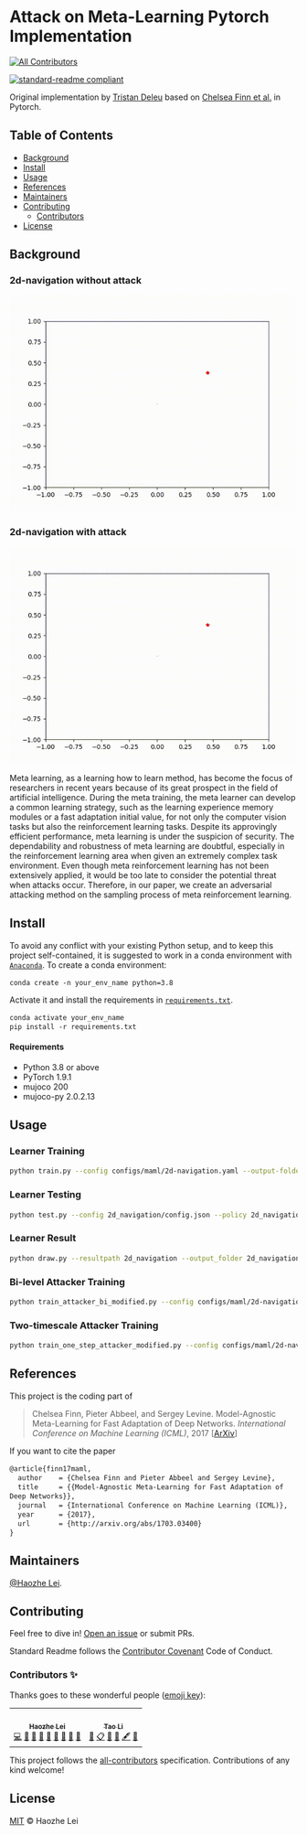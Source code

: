 # Attack on Meta-Learning Pytorch Implementation
<!-- ALL-CONTRIBUTORS-BADGE:START - Do not remove or modify this section -->
[![All Contributors](https://img.shields.io/badge/all_contributors-2-orange.svg?style=flat-square)](#contributors-)
<!-- ALL-CONTRIBUTORS-BADGE:END -->

[![standard-readme compliant](https://img.shields.io/badge/readme%20style-standard-brightgreen.svg?style=flat-square)](https://github.com/RichardLitt/standard-readme)

Original implementation by [Tristan Deleu](https://github.com/tristandeleu/pytorch-maml-rl) based on [Chelsea Finn et al.](https://arxiv.org/abs/1703.03400) in Pytorch.

## Table of Contents

- [Background](#background)
- [Install](#install)
- [Usage](#usage)
- [References](#references)
- [Maintainers](#maintainers)
- [Contributing](#contributing)
	- [Contributors](#contributors)
- [License](#license)

## Background

### 2d-navigation without attack
![2d-without](https://github.com/Panshark/Attack_metaRL/blob/main/image_source/withoutattack_2d.gif)

### 2d-navigation with attack
![2d-without](https://github.com/Panshark/Attack_metaRL/blob/main/image_source/attack_2d.gif)

Meta learning, as a learning how to learn method, has become the focus of researchers in recent years because of its great prospect in the field of artificial intelligence. During the meta training, the meta learner can develop a common learning strategy, such as the learning experience memory modules or a fast adaptation initial value, for not only the computer vision tasks but also the reinforcement learning tasks. Despite its approvingly efficient performance, meta learning is under the suspicion of security. The dependability and robustness of meta learning are doubtful, especially in the reinforcement learning area when given an extremely complex task environment. Even though meta reinforcement learning has not been extensively applied, it would be too late to consider the potential threat when attacks occur. Therefore, in our paper, we create an adversarial attacking method on the sampling process of meta reinforcement learning.

## Install

To avoid any conflict with your existing Python setup, and to keep this project self-contained, it is suggested to work in a conda environment with [`Anaconda`](https://www.anaconda.com/). To create a conda environment:
```
conda create -n your_env_name python=3.8
```
Activate it and install the requirements in [`requirements.txt`](requirements.txt).
```
conda activate your_env_name
pip install -r requirements.txt
```

#### Requirements
 - Python 3.8 or above
 - PyTorch 1.9.1
 - mujoco 200
 - mujoco-py 2.0.2.13

## Usage

### Learner Training

```sh
python train.py --config configs/maml/2d-navigation.yaml --output-folder 2d_navigation --seed 1 --num-workers 8 --use-cuda
```

### Learner Testing

```sh
python test.py --config 2d_navigation/config.json --policy 2d_navigation/policy.th --output 2d_navigation/results.npz --num-batches 10 --meta-batch-size 20 --num-workers 12 --use-cuda
```

### Learner Result

```sh
python draw.py --resultpath 2d_navigation --output_folder 2d_navigation/returns --num-batches 10 --num-traj 20 
```

### Bi-level Attacker Training

```sh
python train_attacker_bi_modified.py --config configs/maml/2d-navigation.yaml --output-folder 2d_navigation_bi --seed 1 --num-workers 8 --use-cuda
```

### Two-timescale Attacker Training

```sh
python train_one_step_attacker_modified.py --config configs/maml/2d-navigation.yaml --output-folder 2d_navigation_tt --seed 1 --num-workers 8 --use-cuda
```

## References
This project is the coding part of 
> Chelsea Finn, Pieter Abbeel, and Sergey Levine. Model-Agnostic Meta-Learning for Fast Adaptation of Deep
Networks. _International Conference on Machine Learning (ICML)_, 2017 [[ArXiv](https://arxiv.org/abs/1703.03400)]

If you want to cite the paper
```
@article{finn17maml,
  author    = {Chelsea Finn and Pieter Abbeel and Sergey Levine},
  title     = {{Model-Agnostic Meta-Learning for Fast Adaptation of Deep Networks}},
  journal   = {International Conference on Machine Learning (ICML)},
  year      = {2017},
  url       = {http://arxiv.org/abs/1703.03400}
}
```

## Maintainers

[@Haozhe Lei](https://github.com/Panshark).

## Contributing

Feel free to dive in! [Open an issue](https://github.com/Panshark/Attack_metaRL/issues/new) or submit PRs.

Standard Readme follows the [Contributor Covenant](http://contributor-covenant.org/version/1/3/0/) Code of Conduct.

### Contributors ✨

Thanks goes to these wonderful people ([emoji key](https://allcontributors.org/docs/en/emoji-key)):

<!-- ALL-CONTRIBUTORS-LIST:START - Do not remove or modify this section -->
<!-- prettier-ignore-start -->
<!-- markdownlint-disable -->
<table>
  <tr>
    <td align="center"><a href="https://github.com/Panshark"><img src="https://avatars.githubusercontent.com/u/71244619?v=4?s=100" width="100px;" alt=""/><br /><sub><b>Haozhe Lei</b></sub></a><br /><a href="https://github.com/Panshark/Attack_metaRL/commits?author=Panshark" title="Code">💻</a> <a href="#data-Panshark" title="Data">🔣</a> <a href="https://github.com/Panshark/Attack_metaRL/commits?author=Panshark" title="Documentation">📖</a> <a href="#ideas-Panshark" title="Ideas, Planning, & Feedback">🤔</a> <a href="#maintenance-Panshark" title="Maintenance">🚧</a> <a href="#projectManagement-Panshark" title="Project Management">📆</a> <a href="#question-Panshark" title="Answering Questions">💬</a> <a href="https://github.com/Panshark/Attack_metaRL/pulls?q=is%3Apr+reviewed-by%3APanshark" title="Reviewed Pull Requests">👀</a> <a href="#design-Panshark" title="Design">🎨</a></td>
    <td align="center"><a href="https://engineering.nyu.edu/student/tao-li-0"><img src="https://avatars.githubusercontent.com/u/46550706?v=4?s=100" width="100px;" alt=""/><br /><sub><b>Tao Li</b></sub></a><br /><a href="#design-TaoLi-NYU" title="Design">🎨</a> <a href="#eventOrganizing-TaoLi-NYU" title="Event Organizing">📋</a> <a href="#ideas-TaoLi-NYU" title="Ideas, Planning, & Feedback">🤔</a> <a href="#data-TaoLi-NYU" title="Data">🔣</a> <a href="#content-TaoLi-NYU" title="Content">🖋</a> <a href="#question-TaoLi-NYU" title="Answering Questions">💬</a></td>
  </tr>
</table>

<!-- markdownlint-restore -->
<!-- prettier-ignore-end -->

<!-- ALL-CONTRIBUTORS-LIST:END -->

This project follows the [all-contributors](https://github.com/all-contributors/all-contributors) specification. Contributions of any kind welcome!

## License

[MIT](LICENSE) © Haozhe Lei
